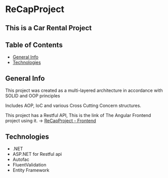 # ReCapProject
## This is a Car Rental Project

## Table of Contents
* [General Info](#general-info)
* [Technologies](#technologies)


## General Info
This project was created as a multi-layered architecture in accordance with SOLID and OOP principles

Includes AOP, IoC and various Cross Cutting Concern structures.

This project has a Restful API,
	This is the link of The Angular Frontend project using it. -> [ReCapProject - Frontend](https://github.com/salihdeg/recap-project-frontend)

## Technologies
* .NET
* ASP.NET for Restful api
* Autofac
* FluentValidation
* Entity Framework
